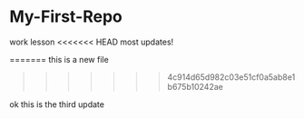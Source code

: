 # My-First-Repo
work lesson 
<<<<<<< HEAD
most updates!

=======
this is a new file
>>>>>>> 4c914d65d982c03e51cf0a5ab8e1b675b10242ae

ok this is the third update

